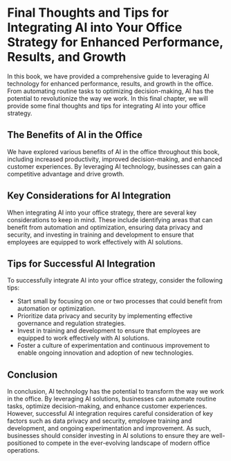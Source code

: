 Final Thoughts and Tips for Integrating AI into Your Office Strategy for Enhanced Performance, Results, and Growth
=========================================================================================================================================

In this book, we have provided a comprehensive guide to leveraging AI technology for enhanced performance, results, and growth in the office. From automating routine tasks to optimizing decision-making, AI has the potential to revolutionize the way we work. In this final chapter, we will provide some final thoughts and tips for integrating AI into your office strategy.

The Benefits of AI in the Office
--------------------------------

We have explored various benefits of AI in the office throughout this book, including increased productivity, improved decision-making, and enhanced customer experiences. By leveraging AI technology, businesses can gain a competitive advantage and drive growth.

Key Considerations for AI Integration
-------------------------------------

When integrating AI into your office strategy, there are several key considerations to keep in mind. These include identifying areas that can benefit from automation and optimization, ensuring data privacy and security, and investing in training and development to ensure that employees are equipped to work effectively with AI solutions.

Tips for Successful AI Integration
----------------------------------

To successfully integrate AI into your office strategy, consider the following tips:

* Start small by focusing on one or two processes that could benefit from automation or optimization.
* Prioritize data privacy and security by implementing effective governance and regulation strategies.
* Invest in training and development to ensure that employees are equipped to work effectively with AI solutions.
* Foster a culture of experimentation and continuous improvement to enable ongoing innovation and adoption of new technologies.

Conclusion
----------

In conclusion, AI technology has the potential to transform the way we work in the office. By leveraging AI solutions, businesses can automate routine tasks, optimize decision-making, and enhance customer experiences. However, successful AI integration requires careful consideration of key factors such as data privacy and security, employee training and development, and ongoing experimentation and improvement. As such, businesses should consider investing in AI solutions to ensure they are well-positioned to compete in the ever-evolving landscape of modern office operations.
